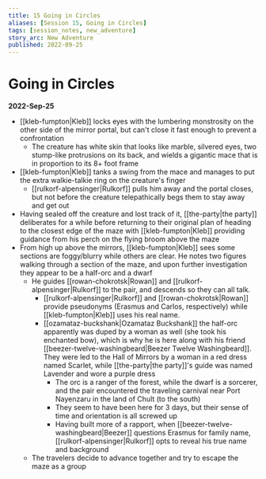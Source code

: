 ```yaml
---
title: 15 Going in Circles
aliases: [Session 15, Going in Circles]
tags: [session_notes, new_adventure]
story_arc: New Adventure
published: 2022-09-25
---
```

# Going in Circles
**2022-Sep-25**

- [[kleb-fumpton|Kleb]] locks eyes with the lumbering monstrosity on the other side of the mirror portal, but can't close it fast enough to prevent a confrontation
	- The creature has white skin that looks like marble, silvered eyes, two stump-like protrusions on its back, and wields a gigantic mace that is in proportion to its 8+ foot frame
- [[kleb-fumpton|Kleb]] tanks a swing from the mace and manages to put the extra walkie-talkie ring on the creature's finger
	- [[rulkorf-alpensinger|Rulkorf]] pulls him away and the portal closes, but not before the creature telepathically begs them to stay away and get out
- Having sealed off the creature and lost track of it, [[the-party|the party]] deliberates for a while before returning to their original plan of heading to the closest edge of the maze with [[kleb-fumpton|Kleb]] providing guidance from his perch on the flying broom above the maze
- From high up above the mirrors, [[kleb-fumpton|Kleb]] sees some sections are foggy/blurry while others are clear. He notes two figures walking through a section of the maze, and upon further investigation they appear to be a half-orc and a dwarf
	- He guides [[rowan-chokrotsk|Rowan]] and [[rulkorf-alpensinger|Rulkorf]] to the pair, and descends so they can all talk. 
		- [[rulkorf-alpensinger|Rulkorf]] and [[rowan-chokrotsk|Rowan]] provide pseudonyms (Erasmus and Carlos, respectively) while [[kleb-fumpton|Kleb]] uses his real name.
		- [[ozamataz-buckshank|Ozamataz Buckshank]] the half-orc apparently was duped by a woman as well (she took his enchanted bow), which is why he is here along with his friend [[beezer-twelve-washingbeard|Beezer Twelve Washingbeard]]. They were led to the Hall of Mirrors by a woman in a red dress named Scarlet, while [[the-party|the party]]'s guide was named Lavender and wore a purple dress
			- The orc is a ranger of the forest, while the dwarf is a sorcerer, and the pair encountered the traveling carnival near Port Nayenzaru in the land of Chult (to the south)
			- They seem to have been here for 3 days, but their sense of time and orientation is all screwed up
			- Having built more of a rapport, when [[beezer-twelve-washingbeard|Beezer]] questions Erasmus for family name, [[rulkorf-alpensinger|Rulkorf]] opts to reveal his true name and background
	- The travelers decide to advance together and try to escape the maze as a group